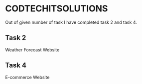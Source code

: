 # CODTECHITSOLUTIONS

Out of given number of task I have completed task 2 and task 4.

## Task 2
Weather Forecast Website

## Task 4
E-commerce Website

